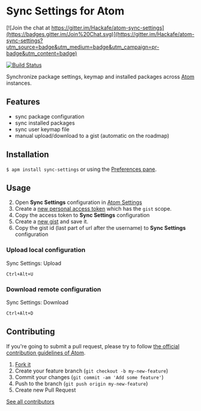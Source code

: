 # Sync Settings for Atom

[![Join the chat at https://gitter.im/Hackafe/atom-sync-settings](https://badges.gitter.im/Join%20Chat.svg)](https://gitter.im/Hackafe/atom-sync-settings?utm_source=badge&utm_medium=badge&utm_campaign=pr-badge&utm_content=badge)

[![Build Status](https://travis-ci.org/Hackafe/atom-sync-settings.svg?branch=master)](https://travis-ci.org/Hackafe/atom-sync-settings)

Synchronize package settings, keymap and installed packages across [Atom](http://atom.io) instances.

## Features
* sync package configuration
* sync installed packages
* sync user keymap file
* manual upload/download to a gist (automatic on the roadmap)

## Installation

`$ apm install sync-settings` or using the [Preferences pane](atom://config).

## Usage

2. Open **Sync Settings** configuration in [Atom Settings](atom://config)
1. Create a [new personal access token](https://github.com/settings/tokens/new) which has the `gist` scope.
3. Copy the access token to **Sync Settings** configuration
4. Create a [new gist](https://gist.github.com/) and save it.
5. Copy the gist id (last part of url after the username) to **Sync Settings** configuration

### Upload local configuration
Sync Settings: Upload

    Ctrl+Alt+U

### Download remote configuration
Sync Settings: Download

    Ctrl+Alt+D

## Contributing

If you're going to submit a pull request, please try to follow
[the official contribution guidelines of Atom](https://atom.io/docs/latest/contributing).

1. [Fork it](https://github.com/Hackafe/atom-sync-settings/)
2. Create your feature branch (`git checkout -b my-new-feature`)
3. Commit your changes (`git commit -am 'Add some feature'`)
4. Push to the branch (`git push origin my-new-feature`)
5. Create new Pull Request

[See all contributors](https://github.com/Hackafe/atom-sync-settings/graphs/contributors)

